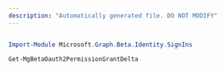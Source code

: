 ```yaml
---
description: "Automatically generated file. DO NOT MODIFY"
---
```


```powershell

Import-Module Microsoft.Graph.Beta.Identity.SignIns

Get-MgBetaOauth2PermissionGrantDelta

```